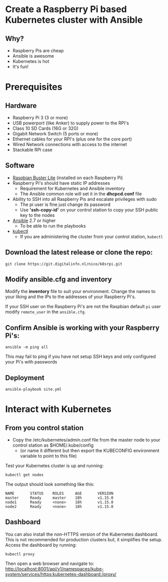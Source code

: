 # Create a Raspberry Pi based Kubernetes cluster with Ansible

## Why?

* Raspberry Pis are cheap
* Ansible is awesome
* Kubernetes is hot
* It's fun!

# Prerequisites

## Hardware

* Raspberry Pi 3 (3 or more)
* USB powerport (like Anker) to supply power to the RPI's
* Class 10 SD Cards (16G or 32G)
* Gigabit Network Switch (5 ports or more)
* Ethernet cables for your RPI's (plus one for the core port)
* Wired Network connections with access to the internet
* Stackable RPi case

## Software

* [Raspbian Buster Lite](https://www.raspberrypi.org/downloads/raspbian/) (installed on each Raspberry Pi)
* Raspberry Pi's should have static IP addresses
    * Requirement for Kubernetes and Ansible inventory
    * The Ansible common role will set it in the **dhcpcd.conf** file
* Ability to SSH into all Raspberry Pis and escalate privileges with sudo
    * The pi user is fine just change its password
    * Use __'ssh-copy-id'__ on your control station to copy your SSH public key to the nodes
* [Ansible](http://docs.ansible.com/ansible/latest/intro_installation.html) 2.7 or higher
    * To be able to run the playbooks
* [kubectl](https://kubernetes.io/docs/tasks/tools/install-kubectl/) 
    * If you are administering the cluster from your control station, `kubectl` 

## Download the latest release or clone the repo:

```
git clone https://git.digitalinfo.nl/nico/k8srpi.git
```

## Modify ansible.cfg and inventory

Modify the **inventory** file to suit your environment. Change the names to your liking and the IPs to the addresses of your Raspberry Pi's.

If your SSH user on the Raspberry Pi's are not the Raspbian default `pi` user modify `remote_user` in the `ansible.cfg`.

## Confirm Ansible is working with your Raspberry Pi's:

```
ansible -m ping all
```
This may fail to ping if you have not setup SSH keys and only configured your Pi's with passwords
## Deployment

```
ansible-playbook site.yml
```

# Interact with Kubernetes

## From you control station

* Copy the /etc/kubernetes/admin.conf file from the master node to your control station as $HOME/.kube/config
    * (or name it different but then export the KUBECONFIG environment variable to point to this file)

Test your Kubernetes cluster is up and running:

```
kubectl get nodes
```

The output should look something like this:

```
NAME       STATUS    ROLES     AGE       VERSION
master     Ready     master    18h       v1.15.0
node1      Ready     <none>    18h       v1.15.0
node2      Ready     <none>    18h       v1.15.0
```

## Dashboard

You can also install the non-HTTPS version of the Kubernetes dashboard. This is not recommended for production clusters but, it simplifies the setup. Access the dashboard by running:

```
kubectl proxy
```

Then open a web browser and navigate to:
[http://localhost:8001/api/v1/namespaces/kube-system/services/https:kubernetes-dashboard:/proxy/](http://localhost:8001/api/v1/namespaces/kube-system/services/https:kubernetes-dashboard:/proxy/)
